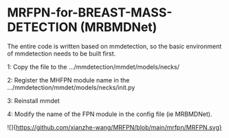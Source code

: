 # MRFPN-for-BREAST-MASS-DETECTION (MRBMDNet)

The entire code is written based on mmdetection, so the basic environment of mmdetection needs to be built first.

1: Copy the file to the .../mmdetection/mmdet/models/necks/

2: Register the MHFPN module name in the .../mmdetection/mmdet/models/necks/init.py

3: Reinstall mmdet

4: Modify the name of the FPN module in the config file (ie MRBMDNet).

![]{https://github.com/xianzhe-wang/MRFPN/blob/main/mrfpn/MRFPN.svg}
